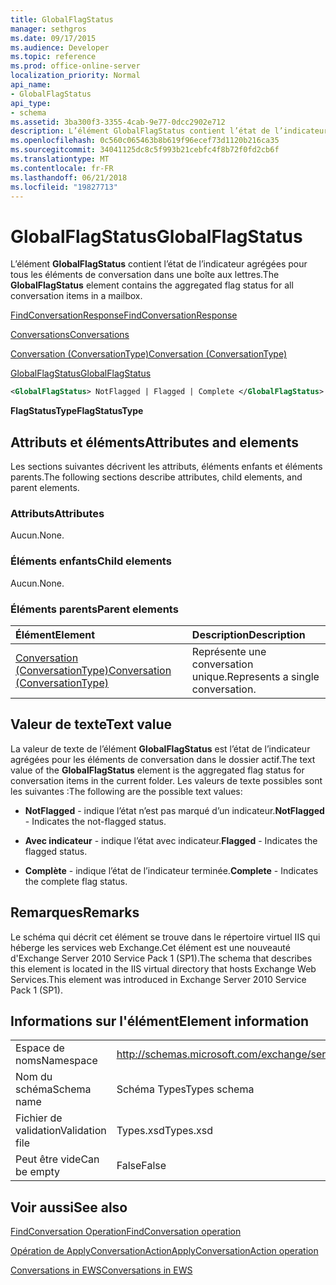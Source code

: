 ```yaml
---
title: GlobalFlagStatus
manager: sethgros
ms.date: 09/17/2015
ms.audience: Developer
ms.topic: reference
ms.prod: office-online-server
localization_priority: Normal
api_name:
- GlobalFlagStatus
api_type:
- schema
ms.assetid: 3ba300f3-3355-4cab-9e77-0dcc2902e712
description: L’élément GlobalFlagStatus contient l’état de l’indicateur agrégées pour tous les éléments de conversation dans une boîte aux lettres.
ms.openlocfilehash: 0c560c065463b8b619f96ecef73d1120b216ca35
ms.sourcegitcommit: 34041125dc8c5f993b21cebfc4f8b72f0fd2cb6f
ms.translationtype: MT
ms.contentlocale: fr-FR
ms.lasthandoff: 06/21/2018
ms.locfileid: "19827713"
---
```

# <a name="globalflagstatus"></a><span data-ttu-id="99527-103">GlobalFlagStatus</span><span class="sxs-lookup"><span data-stu-id="99527-103">GlobalFlagStatus</span></span>

<span data-ttu-id="99527-104">L’élément **GlobalFlagStatus** contient l’état de l’indicateur agrégées pour tous les éléments de conversation dans une boîte aux lettres.</span><span class="sxs-lookup"><span data-stu-id="99527-104">The **GlobalFlagStatus** element contains the aggregated flag status for all conversation items in a mailbox.</span></span> 
  
[<span data-ttu-id="99527-105">FindConversationResponse</span><span class="sxs-lookup"><span data-stu-id="99527-105">FindConversationResponse</span></span>](findconversationresponse.md)
  
[<span data-ttu-id="99527-106">Conversations</span><span class="sxs-lookup"><span data-stu-id="99527-106">Conversations</span></span>](conversations-ex15websvcsotherref.md)
  
[<span data-ttu-id="99527-107">Conversation (ConversationType)</span><span class="sxs-lookup"><span data-stu-id="99527-107">Conversation (ConversationType)</span></span>](conversation-conversationtype.md)
  
[<span data-ttu-id="99527-108">GlobalFlagStatus</span><span class="sxs-lookup"><span data-stu-id="99527-108">GlobalFlagStatus</span></span>](globalflagstatus.md)
  
```XML
<GlobalFlagStatus> NotFlagged | Flagged | Complete </GlobalFlagStatus>
```

 <span data-ttu-id="99527-109">**FlagStatusType**</span><span class="sxs-lookup"><span data-stu-id="99527-109">**FlagStatusType**</span></span>
## <a name="attributes-and-elements"></a><span data-ttu-id="99527-110">Attributs et éléments</span><span class="sxs-lookup"><span data-stu-id="99527-110">Attributes and elements</span></span>

<span data-ttu-id="99527-111">Les sections suivantes décrivent les attributs, éléments enfants et éléments parents.</span><span class="sxs-lookup"><span data-stu-id="99527-111">The following sections describe attributes, child elements, and parent elements.</span></span>
  
### <a name="attributes"></a><span data-ttu-id="99527-112">Attributs</span><span class="sxs-lookup"><span data-stu-id="99527-112">Attributes</span></span>

<span data-ttu-id="99527-113">Aucun.</span><span class="sxs-lookup"><span data-stu-id="99527-113">None.</span></span>
  
### <a name="child-elements"></a><span data-ttu-id="99527-114">Éléments enfants</span><span class="sxs-lookup"><span data-stu-id="99527-114">Child elements</span></span>

<span data-ttu-id="99527-115">Aucun.</span><span class="sxs-lookup"><span data-stu-id="99527-115">None.</span></span>
  
### <a name="parent-elements"></a><span data-ttu-id="99527-116">Éléments parents</span><span class="sxs-lookup"><span data-stu-id="99527-116">Parent elements</span></span>

|<span data-ttu-id="99527-117">**Élément**</span><span class="sxs-lookup"><span data-stu-id="99527-117">**Element**</span></span>|<span data-ttu-id="99527-118">**Description**</span><span class="sxs-lookup"><span data-stu-id="99527-118">**Description**</span></span>|
|:-----|:-----|
|[<span data-ttu-id="99527-119">Conversation (ConversationType)</span><span class="sxs-lookup"><span data-stu-id="99527-119">Conversation (ConversationType)</span></span>](conversation-conversationtype.md) <br/> |<span data-ttu-id="99527-120">Représente une conversation unique.</span><span class="sxs-lookup"><span data-stu-id="99527-120">Represents a single conversation.</span></span>  <br/> |
   
## <a name="text-value"></a><span data-ttu-id="99527-121">Valeur de texte</span><span class="sxs-lookup"><span data-stu-id="99527-121">Text value</span></span>

<span data-ttu-id="99527-122">La valeur de texte de l’élément **GlobalFlagStatus** est l’état de l’indicateur agrégées pour les éléments de conversation dans le dossier actif.</span><span class="sxs-lookup"><span data-stu-id="99527-122">The text value of the **GlobalFlagStatus** element is the aggregated flag status for conversation items in the current folder.</span></span> <span data-ttu-id="99527-123">Les valeurs de texte possibles sont les suivantes :</span><span class="sxs-lookup"><span data-stu-id="99527-123">The following are the possible text values:</span></span> 
  
- <span data-ttu-id="99527-124">**NotFlagged** - indique l’état n’est pas marqué d’un indicateur.</span><span class="sxs-lookup"><span data-stu-id="99527-124">**NotFlagged** - Indicates the not-flagged status.</span></span> 
    
- <span data-ttu-id="99527-125">**Avec indicateur** - indique l’état avec indicateur.</span><span class="sxs-lookup"><span data-stu-id="99527-125">**Flagged** - Indicates the flagged status.</span></span> 
    
- <span data-ttu-id="99527-126">**Complète** - indique l’état de l’indicateur terminée.</span><span class="sxs-lookup"><span data-stu-id="99527-126">**Complete** - Indicates the complete flag status.</span></span> 
    
## <a name="remarks"></a><span data-ttu-id="99527-127">Remarques</span><span class="sxs-lookup"><span data-stu-id="99527-127">Remarks</span></span>

<span data-ttu-id="99527-128">Le schéma qui décrit cet élément se trouve dans le répertoire virtuel IIS qui héberge les services web Exchange.Cet élément est une nouveauté d'Exchange Server 2010 Service Pack 1 (SP1).</span><span class="sxs-lookup"><span data-stu-id="99527-128">The schema that describes this element is located in the IIS virtual directory that hosts Exchange Web Services.This element was introduced in Exchange Server 2010 Service Pack 1 (SP1).</span></span>
  
## <a name="element-information"></a><span data-ttu-id="99527-129">Informations sur l'élément</span><span class="sxs-lookup"><span data-stu-id="99527-129">Element information</span></span>

|||
|:-----|:-----|
|<span data-ttu-id="99527-130">Espace de noms</span><span class="sxs-lookup"><span data-stu-id="99527-130">Namespace</span></span>  <br/> |http://schemas.microsoft.com/exchange/services/2006/types  <br/> |
|<span data-ttu-id="99527-131">Nom du schéma</span><span class="sxs-lookup"><span data-stu-id="99527-131">Schema name</span></span>  <br/> |<span data-ttu-id="99527-132">Schéma Types</span><span class="sxs-lookup"><span data-stu-id="99527-132">Types schema</span></span>  <br/> |
|<span data-ttu-id="99527-133">Fichier de validation</span><span class="sxs-lookup"><span data-stu-id="99527-133">Validation file</span></span>  <br/> |<span data-ttu-id="99527-134">Types.xsd</span><span class="sxs-lookup"><span data-stu-id="99527-134">Types.xsd</span></span>  <br/> |
|<span data-ttu-id="99527-135">Peut être vide</span><span class="sxs-lookup"><span data-stu-id="99527-135">Can be empty</span></span>  <br/> |<span data-ttu-id="99527-136">False</span><span class="sxs-lookup"><span data-stu-id="99527-136">False</span></span>  <br/> |
   
## <a name="see-also"></a><span data-ttu-id="99527-137">Voir aussi</span><span class="sxs-lookup"><span data-stu-id="99527-137">See also</span></span>



[<span data-ttu-id="99527-138">FindConversation Operation</span><span class="sxs-lookup"><span data-stu-id="99527-138">FindConversation operation</span></span>](findconversation-operation.md)
  
[<span data-ttu-id="99527-139">Opération de ApplyConversationAction</span><span class="sxs-lookup"><span data-stu-id="99527-139">ApplyConversationAction operation</span></span>](applyconversationaction-operation.md)


[<span data-ttu-id="99527-140">Conversations in EWS</span><span class="sxs-lookup"><span data-stu-id="99527-140">Conversations in EWS</span></span>](http://msdn.microsoft.com/library/91e64629-db6c-4c94-9dcb-d386232e8467%28Office.15%29.aspx)

